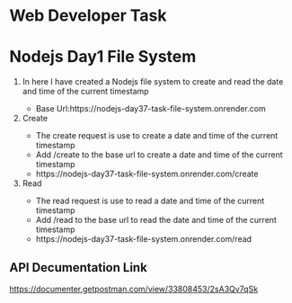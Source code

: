 # Web Developer Task 
# Nodejs Day1 File System

<ol>
  <li>In here I have created a Nodejs file system to create and read the date and time of the current timestamp</li>
  <ul>
    <li>Base Url:https://nodejs-day37-task-file-system.onrender.com</li>
  </ul>
  <li>Create</li>
  <ul>
    <li>The create request is use to create a date and time of the current timestamp</li>
    <li>Add /create to the base url to create a date and time of the current timestamp</li>
    <li>https://nodejs-day37-task-file-system.onrender.com/create</li>
  </ul>
   <li>Read</li>
  <ul>
    <li>The read request is use to read a date and time of the current timestamp</li>
    <li>Add /read to the base url to read the date and time of the current timestamp</li>
    <li>https://nodejs-day37-task-file-system.onrender.com/read</li>
  </ul>
</ol>

## API Decumentation Link
https://documenter.getpostman.com/view/33808453/2sA3Qv7qSk
